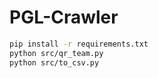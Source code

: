 # PGL-Crawler

```bash
pip install -r requirements.txt
python src/qr_team.py
python src/to_csv.py
```

